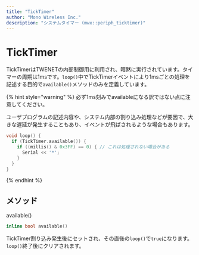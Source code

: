 ```yaml
---
title: "TickTimer"
author: "Mono Wireless Inc."
description: "システムタイマー (mwx::periph_ticktimer)"
---
```


# TickTimer

TickTimerはTWENETの内部制御用に利用され、暗黙に実行されています。タイマーの周期は1msです。`loop()`中でTickTimerイベントにより1msごとの処理を記述する目的で`available()`メソッドのみを定義しています。

{% hint style="warning" %}
必ず1ms刻みでavailableになる訳ではない点に注意してください。

ユーザプログラムの記述内容や、システム内部の割り込み処理などが要因で、大きな遅延が発生することもあり、イベントが飛ばされるような場合もあります。

```cpp
void loop() {
  if (TickTimer.available()) {
    if ((millis() & 0x3FF) == 0) { // これは処理されない場合がある
      Serial << '*';
    }
  }
}
```
{% endhint %}



## メソッド

available()

```cpp
inline bool available()
```

TickTimer割り込み発生後にセットされ、その直後の`loop()`で`true`になります。`loop()`終了後にクリアされます。

